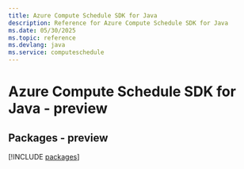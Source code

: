 ```yaml
---
title: Azure Compute Schedule SDK for Java
description: Reference for Azure Compute Schedule SDK for Java
ms.date: 05/30/2025
ms.topic: reference
ms.devlang: java
ms.service: computeschedule
---
```

# Azure Compute Schedule SDK for Java - preview
## Packages - preview
[!INCLUDE [packages](compute-schedule-index.md)]